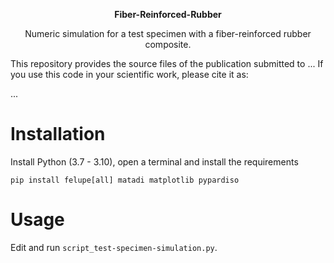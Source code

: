 <p align="center">
  <p align="center"><b>Fiber-Reinforced-Rubber</b></p>
  <p align="center">Numeric simulation for a test specimen with a fiber-reinforced rubber composite.</p>
</p>

This repository provides the source files of the publication submitted to ... If you use this code in your scientific work, please cite it as:

...

# Installation
Install Python (3.7 - 3.10), open a terminal and install the requirements

```
pip install felupe[all] matadi matplotlib pypardiso
```

# Usage
Edit and run `script_test-specimen-simulation.py`.
